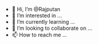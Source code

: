 - 👋 Hi, I’m @Rajputan
- 👀 I’m interested in ...
- 🌱 I’m currently learning ...
- 💞️ I’m looking to collaborate on ...
- 📫 How to reach me ...

<!---
Rajputan/Rajputan is a ✨ special ✨ repository because its `README.md` (this file) appears on your GitHub profile.
You can click the Preview link to take a look at your changes.
--->
